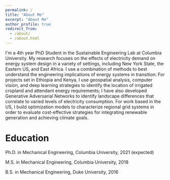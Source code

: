 ```yaml
---
permalink: /
title: "About Me"
excerpt: "About Me"
author_profile: true
redirect_from: 
  - /about/
  - /about.html
---
```

I'm a 4th year PhD Student in the Sustainable Engineering Lab at Columbia University. My research focuses on the effects of electricity demand on energy system design in a variety of settings, including New York State, the Eastern US, and East Africa. I use a combination of methods to best understand the engineering implications of energy systems in transition: For projects set in Ethiopia and Kenya, I use geospatial analysis, computer vision, and deep learning strategies to identify the location of irrigated cropland and attendant energy requirements; I have also developed Generative Adversarial Networks to identify landscape differences that correlate to varied levels of electricity consumption. For work based in the US, I build optimization models to characterize regional grid systems in order to evaluate cost-effective strategies for integrating renewable generation and achieving climate goals. 

Education
======
<i class="fas fa-graduation-cap"></i> Ph.D. in Mechanical Engineering, Columbia University, 2021 (expected)  

<i class="fas fa-graduation-cap"></i> M.S. in Mechanical Engineering, Columbia University, 2018 

<i class="fas fa-graduation-cap"></i> B.S. in Mechanical Engineering, Duke University, 2016    



